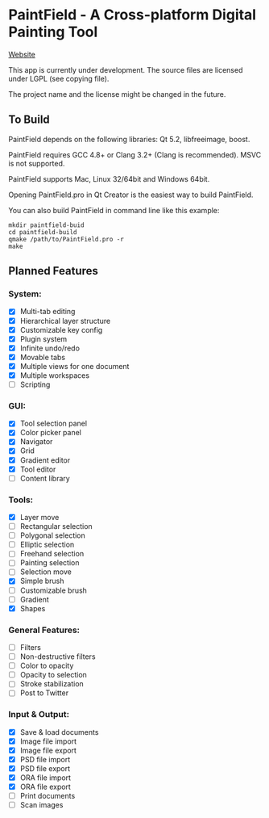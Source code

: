 PaintField - A Cross-platform Digital Painting Tool
========

[Website](http://iofg2100.github.io/PaintField/)

This app is currently under development. The source files are licensed under LGPL (see copying file).

The project name and the license might be changed in the future.

## To Build

PaintField depends on the following libraries: Qt 5.2, libfreeimage, boost.

PaintField requires GCC 4.8+ or Clang 3.2+ (Clang is recommended). MSVC is not supported.

PaintField supports Mac, Linux 32/64bit and Windows 64bit.

Opening PaintField.pro in Qt Creator is the easiest way to build PaintField.

You can also build PaintField in command line like this example:

    mkdir paintfield-buid
    cd paintfield-build
    qmake /path/to/PaintField.pro -r
    make

## Planned Features

### System:
- [x] Multi-tab editing
- [x] Hierarchical layer structure
- [x] Customizable key config
- [x] Plugin system
- [x] Infinite undo/redo
- [x] Movable tabs
- [x] Multiple views for one document
- [x] Multiple workspaces
- [ ] Scripting

### GUI:
- [x] Tool selection panel
- [x] Color picker panel
- [x] Navigator
- [x] Grid
- [x] Gradient editor
- [x] Tool editor
- [ ] Content library

### Tools:
- [x] Layer move
- [ ] Rectangular selection
- [ ] Polygonal selection
- [ ] Elliptic selection
- [ ] Freehand selection
- [ ] Painting selection
- [ ] Selection move
- [x] Simple brush
- [ ] Customizable brush
- [ ] Gradient
- [x] Shapes

### General Features:
- [ ] Filters
- [ ] Non-destructive filters
- [ ] Color to opacity
- [ ] Opacity to selection
- [ ] Stroke stabilization
- [ ] Post to Twitter

### Input & Output:
- [x] Save & load documents
- [x] Image file import
- [x] Image file export
- [x] PSD file import
- [x] PSD file export
- [x] ORA file import
- [x] ORA file export
- [ ] Print documents
- [ ] Scan images
